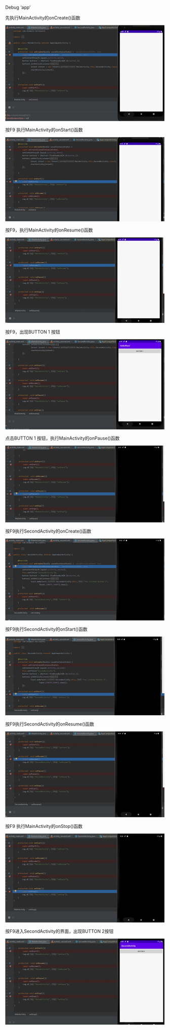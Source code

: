 Debug ‘app’

先执行MainActivity的onCreate()函数

![img](hjtAndroidLab_1.assets/wps1.jpg) 

按F9 执行MainActivity的onStart()函数

![img](hjtAndroidLab_1.assets/wps2.jpg) 

 

 

 

 

 

 

 

 

 

 

按F9，执行MainActivity的onResume()函数

![img](hjtAndroidLab_1.assets/wps3.jpg) 

按F9，出现BUTTON 1 按钮

![img](hjtAndroidLab_1.assets/wps4.jpg) 

 

 

 

 

 

 

 

 

 

 

 

点击BUTTON 1 按钮，执行MainActivity的onPause()函数

![img](hjtAndroidLab_1.assets/wps5.jpg) 

按F9执行SecondActivity的onCreate()函数

![img](hjtAndroidLab_1.assets/wps6.jpg) 

按F9执行SecondActivity的onStart()函数

![img](hjtAndroidLab_1.assets/wps7.jpg) 

按F9执行SecondActivity的onResume()函数

![img](hjtAndroidLab_1.assets/wps8.jpg) 

按F9 执行MainActivity的onStop()函数

![img](hjtAndroidLab_1.assets/wps9.jpg) 

 

 

 

 

 

 

 

 

 

 

 

 

按F9进入SecondActivity的界面，出现BUTTON 2按钮

![img](hjtAndroidLab_1.assets/wps10.jpg)